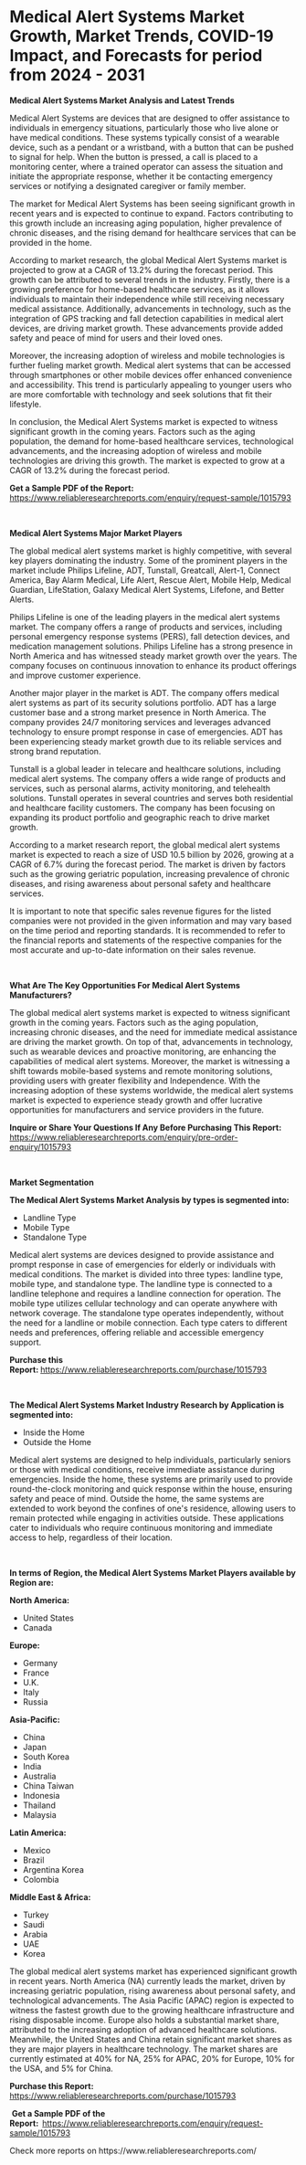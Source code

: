 <p><h1>Medical Alert Systems Market Growth, Market Trends, COVID-19 Impact, and Forecasts for period from 2024 - 2031</h1></p><p><strong>Medical Alert Systems Market Analysis and Latest Trends</strong></p>
<p><p>Medical Alert Systems are devices that are designed to offer assistance to individuals in emergency situations, particularly those who live alone or have medical conditions. These systems typically consist of a wearable device, such as a pendant or a wristband, with a button that can be pushed to signal for help. When the button is pressed, a call is placed to a monitoring center, where a trained operator can assess the situation and initiate the appropriate response, whether it be contacting emergency services or notifying a designated caregiver or family member.</p><p>The market for Medical Alert Systems has been seeing significant growth in recent years and is expected to continue to expand. Factors contributing to this growth include an increasing aging population, higher prevalence of chronic diseases, and the rising demand for healthcare services that can be provided in the home.</p><p>According to market research, the global Medical Alert Systems market is projected to grow at a CAGR of 13.2% during the forecast period. This growth can be attributed to several trends in the industry. Firstly, there is a growing preference for home-based healthcare services, as it allows individuals to maintain their independence while still receiving necessary medical assistance. Additionally, advancements in technology, such as the integration of GPS tracking and fall detection capabilities in medical alert devices, are driving market growth. These advancements provide added safety and peace of mind for users and their loved ones.</p><p>Moreover, the increasing adoption of wireless and mobile technologies is further fueling market growth. Medical alert systems that can be accessed through smartphones or other mobile devices offer enhanced convenience and accessibility. This trend is particularly appealing to younger users who are more comfortable with technology and seek solutions that fit their lifestyle.</p><p>In conclusion, the Medical Alert Systems market is expected to witness significant growth in the coming years. Factors such as the aging population, the demand for home-based healthcare services, technological advancements, and the increasing adoption of wireless and mobile technologies are driving this growth. The market is expected to grow at a CAGR of 13.2% during the forecast period.</p></p>
<p><strong>Get a Sample PDF of the Report:&nbsp;</strong> <a href="https://www.reliableresearchreports.com/enquiry/request-sample/1015793">https://www.reliableresearchreports.com/enquiry/request-sample/1015793</a></p>
<p>&nbsp;</p>
<p><strong>Medical Alert Systems Major Market Players</strong></p>
<p><p>The global medical alert systems market is highly competitive, with several key players dominating the industry. Some of the prominent players in the market include Philips Lifeline, ADT, Tunstall, Greatcall, Alert-1, Connect America, Bay Alarm Medical, Life Alert, Rescue Alert, Mobile Help, Medical Guardian, LifeStation, Galaxy Medical Alert Systems, Lifefone, and Better Alerts.</p><p>Philips Lifeline is one of the leading players in the medical alert systems market. The company offers a range of products and services, including personal emergency response systems (PERS), fall detection devices, and medication management solutions. Philips Lifeline has a strong presence in North America and has witnessed steady market growth over the years. The company focuses on continuous innovation to enhance its product offerings and improve customer experience. </p><p>Another major player in the market is ADT. The company offers medical alert systems as part of its security solutions portfolio. ADT has a large customer base and a strong market presence in North America. The company provides 24/7 monitoring services and leverages advanced technology to ensure prompt response in case of emergencies. ADT has been experiencing steady market growth due to its reliable services and strong brand reputation.</p><p>Tunstall is a global leader in telecare and healthcare solutions, including medical alert systems. The company offers a wide range of products and services, such as personal alarms, activity monitoring, and telehealth solutions. Tunstall operates in several countries and serves both residential and healthcare facility customers. The company has been focusing on expanding its product portfolio and geographic reach to drive market growth.</p><p>According to a market research report, the global medical alert systems market is expected to reach a size of USD 10.5 billion by 2026, growing at a CAGR of 6.7% during the forecast period. The market is driven by factors such as the growing geriatric population, increasing prevalence of chronic diseases, and rising awareness about personal safety and healthcare services.</p><p>It is important to note that specific sales revenue figures for the listed companies were not provided in the given information and may vary based on the time period and reporting standards. It is recommended to refer to the financial reports and statements of the respective companies for the most accurate and up-to-date information on their sales revenue.</p></p>
<p>&nbsp;</p>
<p><strong>What Are The Key Opportunities For Medical Alert Systems Manufacturers?</strong></p>
<p><p>The global medical alert systems market is expected to witness significant growth in the coming years. Factors such as the aging population, increasing chronic diseases, and the need for immediate medical assistance are driving the market growth. On top of that, advancements in technology, such as wearable devices and proactive monitoring, are enhancing the capabilities of medical alert systems. Moreover, the market is witnessing a shift towards mobile-based systems and remote monitoring solutions, providing users with greater flexibility and Independence. With the increasing adoption of these systems worldwide, the medical alert systems market is expected to experience steady growth and offer lucrative opportunities for manufacturers and service providers in the future.</p></p>
<p><strong>Inquire or Share Your Questions If Any Before Purchasing This Report:</strong> <a href="https://www.reliableresearchreports.com/enquiry/pre-order-enquiry/1015793">https://www.reliableresearchreports.com/enquiry/pre-order-enquiry/1015793</a></p>
<p>&nbsp;</p>
<p><strong>Market Segmentation</strong></p>
<p><strong>The Medical Alert Systems Market Analysis by types is segmented into:</strong></p>
<p><ul><li>Landline Type</li><li>Mobile Type</li><li>Standalone Type</li></ul></p>
<p><p>Medical alert systems are devices designed to provide assistance and prompt response in case of emergencies for elderly or individuals with medical conditions. The market is divided into three types: landline type, mobile type, and standalone type. The landline type is connected to a landline telephone and requires a landline connection for operation. The mobile type utilizes cellular technology and can operate anywhere with network coverage. The standalone type operates independently, without the need for a landline or mobile connection. Each type caters to different needs and preferences, offering reliable and accessible emergency support.</p></p>
<p><strong>Purchase this Report:&nbsp;</strong><a href="https://www.reliableresearchreports.com/purchase/1015793">https://www.reliableresearchreports.com/purchase/1015793</a></p>
<p>&nbsp;</p>
<p><strong>The Medical Alert Systems Market Industry Research by Application is segmented into:</strong></p>
<p><ul><li>Inside the Home</li><li>Outside the Home</li></ul></p>
<p><p>Medical alert systems are designed to help individuals, particularly seniors or those with medical conditions, receive immediate assistance during emergencies. Inside the home, these systems are primarily used to provide round-the-clock monitoring and quick response within the house, ensuring safety and peace of mind. Outside the home, the same systems are extended to work beyond the confines of one's residence, allowing users to remain protected while engaging in activities outside. These applications cater to individuals who require continuous monitoring and immediate access to help, regardless of their location.</p></p>
<p>&nbsp;</p>
<p><strong>In terms of Region, the Medical Alert Systems Market Players available by Region are:</strong></p>
<p>
    <p> <strong> North America: </strong>
        <ul>
            <li>United States</li>
            <li>Canada</li>
        </ul>
        </p> 
    <p> <strong> Europe: </strong>
        <ul>
            <li>Germany</li>
            <li>France</li>
            <li>U.K.</li>
            <li>Italy</li>
            <li>Russia</li>
        </ul>
        </p> 
    <p> <strong> Asia-Pacific: </strong>
        <ul>
            <li>China</li>
            <li>Japan</li>
            <li>South Korea</li>
            <li>India</li>
            <li>Australia</li>
            <li>China Taiwan</li>
            <li>Indonesia</li>
            <li>Thailand</li>
            <li>Malaysia</li>
        </ul>
        </p> 
    <p> <strong> Latin America: </strong>
        <ul>
            <li>Mexico</li>
            <li>Brazil</li>
            <li>Argentina Korea</li>
            <li>Colombia</li>
        </ul>
        </p> 
    <p> <strong> Middle East & Africa: </strong>
        <ul>
            <li>Turkey</li>
            <li>Saudi</li>
            <li>Arabia</li>
            <li>UAE</li>
            <li>Korea</li>
        </ul>
    </p>
    </p>
<p><p>The global medical alert systems market has experienced significant growth in recent years. North America (NA) currently leads the market, driven by increasing geriatric population, rising awareness about personal safety, and technological advancements. The Asia Pacific (APAC) region is expected to witness the fastest growth due to the growing healthcare infrastructure and rising disposable income. Europe also holds a substantial market share, attributed to the increasing adoption of advanced healthcare solutions. Meanwhile, the United States and China retain significant market shares as they are major players in healthcare technology. The market shares are currently estimated at 40% for NA, 25% for APAC, 20% for Europe, 10% for the USA, and 5% for China.</p></p>
<p><strong>Purchase this Report: </strong><a href="https://www.reliableresearchreports.com/purchase/1015793">https://www.reliableresearchreports.com/purchase/1015793</a></p>
<p>&nbsp;<strong>Get a Sample PDF of the Report:&nbsp;&nbsp;</strong><a href="https://www.reliableresearchreports.com/enquiry/request-sample/1015793">https://www.reliableresearchreports.com/enquiry/request-sample/1015793</a></p>
<p><strong></strong></p>
<p>Check more reports on https://www.reliableresearchreports.com/</p>